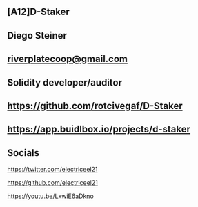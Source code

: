 ## [A12]D-Staker

## Diego Steiner

## riverplatecoop@gmail.com

## Solidity developer/auditor

## https://github.com/rotcivegaf/D-Staker

## https://app.buidlbox.io/projects/d-staker

## Socials

https://twitter.com/electriceel21

https://github.com/electriceel21

https://youtu.be/LxwiE6aDkno
